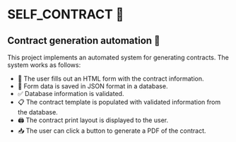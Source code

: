 # SELF_CONTRACT 📝

## Contract generation automation 🤖

This project implements an automated system for generating contracts. The system works as follows:

- 📄 The user fills out an HTML form with the contract information.
- 💾 Form data is saved in JSON format in a database.
- ✅ Database information is validated.
- 📋 The contract template is populated with validated information from the database.
- 🖨️ The contract print layout is displayed to the user.
- 📥 The user can click a button to generate a PDF of the contract.
